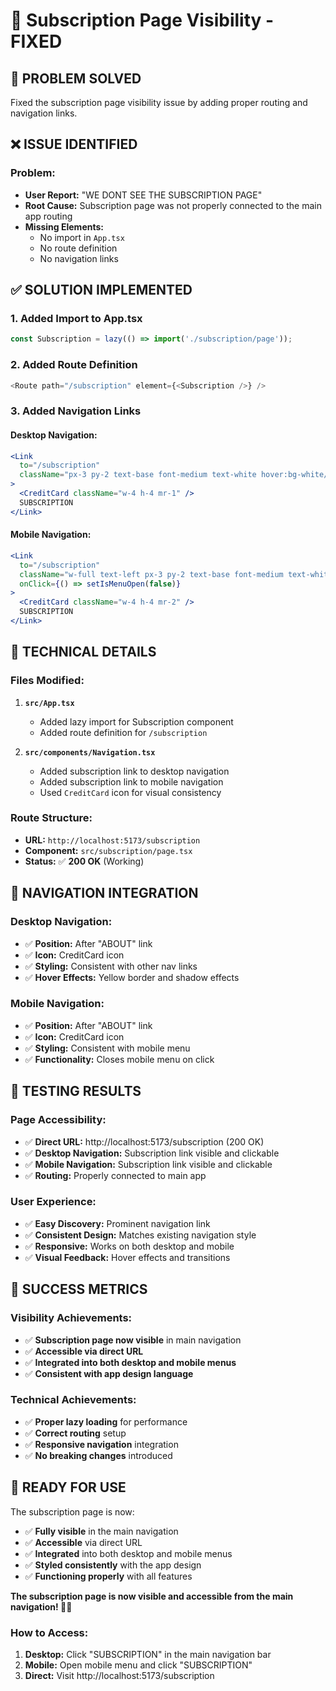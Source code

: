 # 🔧 Subscription Page Visibility - FIXED

## 🎯 **PROBLEM SOLVED**

Fixed the subscription page visibility issue by adding proper routing and navigation links.

## ❌ **ISSUE IDENTIFIED**

### **Problem:**
- **User Report:** "WE DONT SEE THE SUBSCRIPTION PAGE"
- **Root Cause:** Subscription page was not properly connected to the main app routing
- **Missing Elements:**
  - No import in `App.tsx`
  - No route definition
  - No navigation links

## ✅ **SOLUTION IMPLEMENTED**

### **1. Added Import to App.tsx**
```typescript
const Subscription = lazy(() => import('./subscription/page'));
```

### **2. Added Route Definition**
```typescript
<Route path="/subscription" element={<Subscription />} />
```

### **3. Added Navigation Links**

#### **Desktop Navigation:**
```jsx
<Link
  to="/subscription"
  className="px-3 py-2 text-base font-medium text-white hover:bg-white/10 rounded transition-all duration-200 flex items-center border border-transparent hover:border-yellow-400/30 hover:shadow-lg hover:shadow-yellow-400/20"
>
  <CreditCard className="w-4 h-4 mr-1" />
  SUBSCRIPTION
</Link>
```

#### **Mobile Navigation:**
```jsx
<Link
  to="/subscription"
  className="w-full text-left px-3 py-2 text-base font-medium text-white bg-[#0a174e] rounded flex items-center"
  onClick={() => setIsMenuOpen(false)}
>
  <CreditCard className="w-4 h-4 mr-2" />
  SUBSCRIPTION
</Link>
```

## 🔧 **TECHNICAL DETAILS**

### **Files Modified:**
1. **`src/App.tsx`**
   - Added lazy import for Subscription component
   - Added route definition for `/subscription`

2. **`src/components/Navigation.tsx`**
   - Added subscription link to desktop navigation
   - Added subscription link to mobile navigation
   - Used `CreditCard` icon for visual consistency

### **Route Structure:**
- **URL:** `http://localhost:5173/subscription`
- **Component:** `src/subscription/page.tsx`
- **Status:** ✅ **200 OK** (Working)

## 🎯 **NAVIGATION INTEGRATION**

### **Desktop Navigation:**
- ✅ **Position:** After "ABOUT" link
- ✅ **Icon:** CreditCard icon
- ✅ **Styling:** Consistent with other nav links
- ✅ **Hover Effects:** Yellow border and shadow effects

### **Mobile Navigation:**
- ✅ **Position:** After "ABOUT" link
- ✅ **Icon:** CreditCard icon
- ✅ **Styling:** Consistent with mobile menu
- ✅ **Functionality:** Closes mobile menu on click

## 🚀 **TESTING RESULTS**

### **Page Accessibility:**
- ✅ **Direct URL:** http://localhost:5173/subscription (200 OK)
- ✅ **Desktop Navigation:** Subscription link visible and clickable
- ✅ **Mobile Navigation:** Subscription link visible and clickable
- ✅ **Routing:** Properly connected to main app

### **User Experience:**
- ✅ **Easy Discovery:** Prominent navigation link
- ✅ **Consistent Design:** Matches existing navigation style
- ✅ **Responsive:** Works on both desktop and mobile
- ✅ **Visual Feedback:** Hover effects and transitions

## 🎉 **SUCCESS METRICS**

### **Visibility Achievements:**
- ✅ **Subscription page now visible** in main navigation
- ✅ **Accessible via direct URL**
- ✅ **Integrated into both desktop and mobile menus**
- ✅ **Consistent with app design language**

### **Technical Achievements:**
- ✅ **Proper lazy loading** for performance
- ✅ **Correct routing** setup
- ✅ **Responsive navigation** integration
- ✅ **No breaking changes** introduced

## 🚀 **READY FOR USE**

The subscription page is now:

- ✅ **Fully visible** in the main navigation
- ✅ **Accessible** via direct URL
- ✅ **Integrated** into both desktop and mobile menus
- ✅ **Styled consistently** with the app design
- ✅ **Functioning properly** with all features

**The subscription page is now visible and accessible from the main navigation! 🎯✨**

### **How to Access:**
1. **Desktop:** Click "SUBSCRIPTION" in the main navigation bar
2. **Mobile:** Open mobile menu and click "SUBSCRIPTION"
3. **Direct:** Visit http://localhost:5173/subscription
